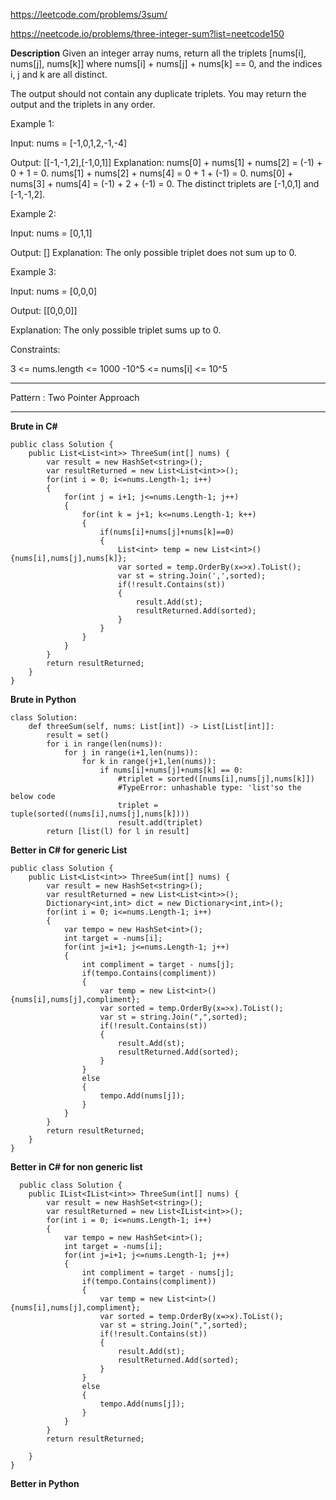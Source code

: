 https://leetcode.com/problems/3sum/

https://neetcode.io/problems/three-integer-sum?list=neetcode150


 **Description**
Given an integer array nums, return all the triplets [nums[i], nums[j], nums[k]] where nums[i] + nums[j] + nums[k] == 0, and the indices i, j and k are all distinct.

The output should not contain any duplicate triplets. You may return the output and the triplets in any order.

Example 1:

Input: nums = [-1,0,1,2,-1,-4]

Output: [[-1,-1,2],[-1,0,1]]
Explanation:
nums[0] + nums[1] + nums[2] = (-1) + 0 + 1 = 0.
nums[1] + nums[2] + nums[4] = 0 + 1 + (-1) = 0.
nums[0] + nums[3] + nums[4] = (-1) + 2 + (-1) = 0.
The distinct triplets are [-1,0,1] and [-1,-1,2].

Example 2:

Input: nums = [0,1,1]

Output: []
Explanation: The only possible triplet does not sum up to 0.

Example 3:

Input: nums = [0,0,0]

Output: [[0,0,0]]

Explanation: The only possible triplet sums up to 0.

Constraints:

3 <= nums.length <= 1000
-10^5 <= nums[i] <= 10^5


----

Pattern : Two Pointer Approach

----

**Brute in C#**

    public class Solution {
        public List<List<int>> ThreeSum(int[] nums) {
            var result = new HashSet<string>();
            var resultReturned = new List<List<int>>();
            for(int i = 0; i<=nums.Length-1; i++)
            {
                for(int j = i+1; j<=nums.Length-1; j++)
                {
                    for(int k = j+1; k<=nums.Length-1; k++)
                    {
                        if(nums[i]+nums[j]+nums[k]==0)
                        {
                            List<int> temp = new List<int>(){nums[i],nums[j],nums[k]};
                            var sorted = temp.OrderBy(x=>x).ToList();
                            var st = string.Join(',',sorted);
                            if(!result.Contains(st))
                            {
                                result.Add(st);
                                resultReturned.Add(sorted);
                            }
                        }
                    }
                }
            }
            return resultReturned;
        }
    }

**Brute in Python**

    class Solution:
        def threeSum(self, nums: List[int]) -> List[List[int]]:
            result = set()
            for i in range(len(nums)):
                for j in range(i+1,len(nums)):
                    for k in range(j+1,len(nums)):
                        if nums[i]+nums[j]+nums[k] == 0:
                            #triplet = sorted([nums[i],nums[j],nums[k]])
                            #TypeError: unhashable type: 'list'so the below code
                            triplet = tuple(sorted((nums[i],nums[j],nums[k])))
                            result.add(triplet)
            return [list(l) for l in result]


**Better in C# for generic List**

    public class Solution {
        public List<List<int>> ThreeSum(int[] nums) {
            var result = new HashSet<string>();
            var resultReturned = new List<List<int>>();
            Dictionary<int,int> dict = new Dictionary<int,int>();
            for(int i = 0; i<=nums.Length-1; i++)
            {
                var tempo = new HashSet<int>();
                int target = -nums[i];
                for(int j=i+1; j<=nums.Length-1; j++)
                {
                    int compliment = target - nums[j];
                    if(tempo.Contains(compliment))
                    {
                        var temp = new List<int>() {nums[i],nums[j],compliment};
                        var sorted = temp.OrderBy(x=>x).ToList();
                        var st = string.Join(",",sorted);
                        if(!result.Contains(st))
                        {
                            result.Add(st);
                            resultReturned.Add(sorted);
                        }
                    }
                    else
                    {
                        tempo.Add(nums[j]);
                    }
                }
            }
            return resultReturned;
        }
    }

  **Better in C# for non generic list**
  
      public class Solution {
        public IList<IList<int>> ThreeSum(int[] nums) {
            var result = new HashSet<string>();
            var resultReturned = new List<IList<int>>();
            for(int i = 0; i<=nums.Length-1; i++)
            {
                var tempo = new HashSet<int>();
                int target = -nums[i];
                for(int j=i+1; j<=nums.Length-1; j++)
                {
                    int compliment = target - nums[j];
                    if(tempo.Contains(compliment))
                    {
                        var temp = new List<int>() {nums[i],nums[j],compliment};
                        var sorted = temp.OrderBy(x=>x).ToList();
                        var st = string.Join(",",sorted);
                        if(!result.Contains(st))
                        {
                            result.Add(st);
                            resultReturned.Add(sorted);
                        }
                    }
                    else
                    {
                        tempo.Add(nums[j]);
                    }
                }
            }
            return resultReturned;
    
        }
    }

**Better in Python**
